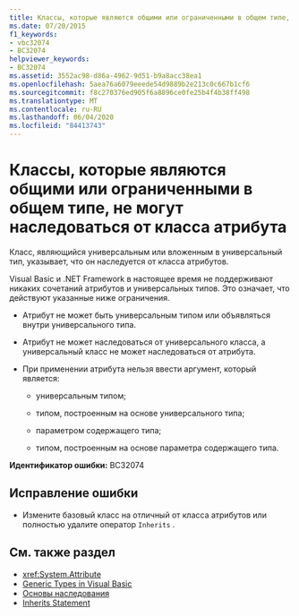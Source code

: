 ```yaml
---
title: Классы, которые являются общими или ограниченными в общем типе, не могут наследоваться от класса атрибута
ms.date: 07/20/2015
f1_keywords:
- vbc32074
- BC32074
helpviewer_keywords:
- BC32074
ms.assetid: 3552ac98-d86a-4962-9d51-b9a8acc38ea1
ms.openlocfilehash: 5aea76a6079eeede54d9889b2e213c0c667b1cf6
ms.sourcegitcommit: f8c270376ed905f6a8896ce0fe25b4f4b38ff498
ms.translationtype: MT
ms.contentlocale: ru-RU
ms.lasthandoff: 06/04/2020
ms.locfileid: "84413743"
---
```

# <a name="classes-that-are-generic-or-contained-in-a-generic-type-cannot-inherit-from-an-attribute-class"></a>Классы, которые являются общими или ограниченными в общем типе, не могут наследоваться от класса атрибута

Класс, являющийся универсальным или вложенным в универсальный тип, указывает, что он наследуется от класса атрибутов.

Visual Basic и .NET Framework в настоящее время не поддерживают никаких сочетаний атрибутов и универсальных типов. Это означает, что действуют указанные ниже ограничения.

- Атрибут не может быть универсальным типом или объявляться внутри универсального типа.

- Атрибут не может наследоваться от универсального класса, а универсальный класс не может наследоваться от атрибута.

- При применении атрибута нельзя ввести аргумент, который является:

  - универсальным типом;

  - типом, построенным на основе универсального типа;

  - параметром содержащего типа;

  - типом, построенным на основе параметра содержащего типа.

**Идентификатор ошибки:** BC32074

## <a name="to-correct-this-error"></a>Исправление ошибки

- Измените базовый класс на отличный от класса атрибутов или полностью удалите оператор `Inherits` .

## <a name="see-also"></a>См. также раздел

- <xref:System.Attribute>
- [Generic Types in Visual Basic](../programming-guide/language-features/data-types/generic-types.md)
- [Основы наследования](../programming-guide/language-features/objects-and-classes/inheritance-basics.md)
- [Inherits Statement](../language-reference/statements/inherits-statement.md)
